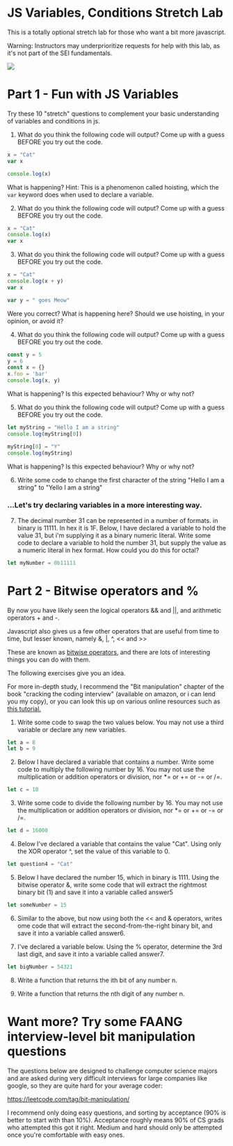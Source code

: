 # JS Variables, Conditions Stretch Lab

This is a totally optional stretch lab for those who want a bit more javascript. 

Warning: Instructors may underprioritize requests for help with this lab, as it's not part of the SEI fundamentals.

<img src="https://media1.giphy.com/media/uuocoePH1mkVy/200w.gif?cid=82a1493bgn3yvpo81jd0csdwn7aoljden8z5lsy0n3scrzin&rid=200w.gif&ct=g" >


# Part 1 - Fun with JS Variables


Try these 10 "stretch" questions to complement your basic understanding of variables and conditions in js.

1. What do you think the following code will output? Come up with a guess BEFORE you try out the code.
```js
x = "Cat"
var x

console.log(x)
```

What is happening? Hint: This is a phenomenon called hoisting, which the `var` keyword does when used to declare a variable.

2. What do you think the following code will output? Come up with a guess BEFORE you try out the code.
```js
x = "Cat"
console.log(x)
var x
```

3. What do you think the following code will output? Come up with a guess BEFORE you try out the code.
```js
x = "Cat"
console.log(x + y)
var x

var y = " goes Meow"
```

Were you correct? What is happening here?
Should we use hoisting, in your opinion, or avoid it?

4. What do you think the following code will output? Come up with a guess BEFORE you try out the code.
```js
const y = 5
y = 6
const x = {}
x.foo = 'bar'
console.log(x, y)
```

What is happening? Is this expected behaviour? Why or why not?

5. What do you think the following code will output? Come up with a guess BEFORE you try out the code.
```js
let myString = "Hello I am a string"
console.log(myString[0])

myString[0] = "Y"
console.log(myString)
```

What is happening? Is this expected behaviour? Why or why not? 

6. Write some code to change the first character of the string "Hello I am a string" to "Yello I am a string"


### ...Let's try declaring variables in a more interesting way.

7. The decimal number 31 can be represented in a number of formats. in binary is 11111. In hex it is 1F. Below, I have declared a variable to hold the value 31, but i'm supplying it as a binary numeric literal. Write some code to declare a variable to hold the number 31, but supply the value as a numeric literal in hex format. How could you do this for octal?

```js
let myNumber = 0b11111
```



# Part 2 - Bitwise operators and %

By now you have likely seen the logical operators && and ||, and arithmetic operators + and -.

Javascript also gives us a few other operators that are useful from time to time, but lesser known, namely &, |, ^, << and >>

These are known as <a href="https://www.w3schools.com/js/js_bitwise.asp">bitwise operators</a>, and there are lots of interesting things you can do with them.

The following exercises give you an idea.

For more in-depth study, I recommend the "Bit manipulation" chapter of the book "cracking the coding interview" (available on amazon, or i can lend you my copy), or you can look this up on various online resources such as <a href="https://www.hackerearth.com/practice/basic-programming/bit-manipulation/basics-of-bit-manipulation/tutorial/">this tutorial.</a>


1. Write some code to swap the two values below. You may not use a third variable or declare any new variables.
```js
let a = 8
let b = 9
```

2. Below I have declared a variable that contains a number. Write some code to multiply the following number by 16. You may not use the multiplication or addition operators or division, nor *= or += or -= or /=.

```js
let c = 10
```


3. Write some code to divide the following number by 16. You may not use the multiplication or addition operators or division, nor *= or += or -= or /=.

```js
let d = 16000
```

4. Below I've declared a variable that contains the value "Cat". Using only the XOR operator ^, set the value of this variable to 0.

```js
let question4 = "Cat"
```

5. Below I have declared the number 15, which in binary is 1111. Using the bitwise operator &, write some code that will extract the rightmost binary bit (1) and save it into a variable called answer5

```js
let someNumber = 15
```

6. Similar to the above, but now using both the << and & operators, writes ome code that will extract the second-from-the-right binary bit, and save it into a variable called answer6.

7. I've declared a variable below. Using the % operator, determine the 3rd last digit, and save it into a variable called answer7.

```js
let bigNumber = 54321
```

8. Write a function that returns the ith bit of any number n.

9. Write a function that returns the nth digit of any number n.

# Want more? Try some FAANG interview-level bit manipulation questions

The questions below are designed to challenge computer science majors and are asked during very difficult interviews for large companies like google, so they are quite hard for your average coder:

<a href="https://leetcode.com/tag/bit-manipulation/">https://leetcode.com/tag/bit-manipulation/</a>

I recommend only doing easy questions, and sorting by acceptance (90% is better to start with than 10%). Acceptance roughly means 90% of CS grads who attempted this got it right. Medium and hard should only be attempted once you're comfortable with easy ones.
